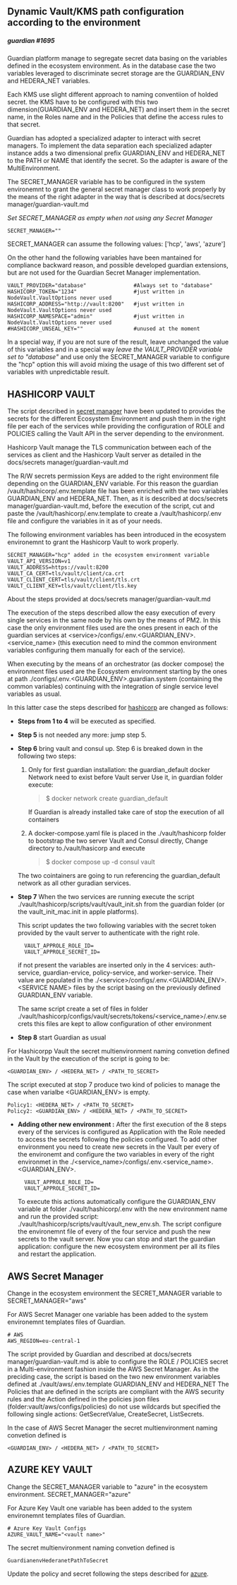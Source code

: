
## Dynamic Vault/KMS path configuration according to the environment
##### guardian #1695  


Guardian platform manage to segregate secret data basing on the variables defined in the ecosystem environment. As in the database case the two variables leveraged to discriminate secret storage are the GUARDIAN_ENV and HEDERA_NET variables. 

Each KMS use slight different approach to naming conventiion of holded secret. the KMS have to be configured  with this two dimension(GUARDIAN_ENV and HEDERA_NET) and insert them in the secret name, in the Roles name and in the Policies that define the access rules to that secret.

Guardian has adopted a specialized adapter to interact with secret managers. To implement the data separation each specialized adapter instance adds a two dimensional prefix GUARDIAN_ENV and HEDERA_NET to the PATH or NAME that identify the secret. So the adapter is aware of the MultiEnvironment. 

The SECRET_MANAGER variable has to be configured in the system environemnt to grant the general secret manager class to work properly by the means of the right adapter in the way that is described at docs/secrets manager/guardian-vault.md

*Set SECRET_MANAGER as empty when not using any Secret Manager*

    SECRET_MANAGER="" 

SECRET_MANAGER can assume the following values:  ['hcp', 'aws', 'azure']

On the other hand the following variables have been mantained for compliance backward reason, and possible developed guardian extensions, but are not used for the Guardian Secret Manager implementation.

    VAULT_PROVIDER="database"               #Always set to "database"
    HASHICORP_TOKEN="1234"                  #just written in NodeVault.VaultOptions never used
    HASHICORP_ADDRESS="http://vault:8200"   #just written in NodeVault.VaultOptions never used
    HASHICORP_NAMESPACE="admin"             #just written in NodeVault.VaultOptions never used
    #HASHICORP_UNSEAL_KEY=""                #unused at the moment

In a special way, if you are not sure of the result, leave unchanged the value of this variables and in a special way *leave the VAULT_PROVIDER variable set to "database"* and use only the SECRET_MANAGER variable to configure the "hcp" option this will avoid mixing the usage of this two different set of variables with unpredictable result.

## HASHICORP VAULT

The script described in [secret manager](https://github.com/hashgraph/guardian/blob/main/docs/secrets%20manager/guardian-vault.md) have been updated to provides the secrets for the different Ecosystem Environment and push them in the right file per each of the services while providing the configuration of ROLE and POLICIES calling the Vault API in the server depending to the environment.

Hashicorp Vault manage the TLS communication between each of the services as client and the Hashicorp Vault server as detailed in the docs/secrets manager/guardian-vault.md

The R/W secrets permission Keys are added to the right environment file depending on the GUARDIAN_ENV variable. For this reason the guardian /vault/hashicorp/.env.template file has been enriched with the two variables GUARDIAN_ENV and HEDERA_NET. Then, as it is described at docs/secrets manager/guardian-vault.md, before the execution of the script, cut and paste the  /vault/hashicorp/.env.template to create a /vault/hashicorp/.env file and configure the variables in it as of your needs.

The following environment variables has been introduced in the ecosystem environemnt to grant the Hashicorp Vault to work properly. 

    SECRET_MANAGER="hcp" added in the ecosystem environment variable
    VAULT_API_VERSION=v1
    VAULT_ADDRESS=https://vault:8200
    VAULT_CA_CERT=tls/vault/client/ca.crt
    VAULT_CLIENT_CERT=tls/vault/client/tls.crt
    VAULT_CLIENT_KEY=tls/vault/client/tls.key

About the steps provided at docs/secrets manager/guardian-vault.md

The execution of the steps described allow the easy execution of every single services in the same node by his own by the means of PM2. 
In this case the only environment files used are the ones present in each of the guardian services at \<service\>/configs/.env.\<GUARDIAN_ENV\>.\<service_name\>  (this execution need to mind the common environment variables configuring them manually for each of the service).

When executing by the means of an orchestrator (as docker compose) the environment files used are the Ecosystem environment starting by the ones at path ./configs/.env.\<GUARDIAN_ENV\>.guardian.system (containing the common variables) continuing with the integration of single service level variables as usual. 

In this latter case the steps described for [hashicorp](https://github.com/hashgraph/guardian/blob/main/docs/secrets%20manager/guardian-vault.md#hashicorp-vault) are changed as follows:

- **Steps from 1 to 4** will be executed as specified.

- **Step 5** is not needed any more: jump step 5.

- **Step 6** bring vault and consul up. Step 6 is breaked down in the following two steps:
    1. Only for first guardian installation: the guardian_default docker Network need to exist before Vault server Use it, in guardian folder execute: 

        >$ docker network create guardian_default
    
        If Guardian is already installed take care of stop the execution of all containers

    2. A docker-compose.yaml file is placed in the ./vault/hashicorp folder to bootstrap the two server Vault and Consul directly, Change directory to./vault/hasicorp and execute 

        >$ docker compose up -d consul vault

    The two cointainers are going to run referencing the guardian_default network as all other guradian services.

- **Step 7** When the two services are running execute the script ./vault/hashicorp/scripts/vault/vault_init.sh from the guardian folder (or the vault_init_mac.init in apple platforms).

    This script updates the two following variables with the secret token provided by the vault server to authenticate with the right role.

        VAULT_APPROLE_ROLE_ID= 
        VAULT_APPROLE_SECRET_ID=

    if not present the variables are inserted only in the 4 services: auth-service, guardian-ervice, policy-service, and worker-service. Their value are populated in the ./\<service\>/configs/.env.\<GUARDIAN_ENV\>.\<SERVICE NAME\> files by the script basing on the previously defined GUARDIAN_ENV variable.

    The same script create a set of files in folder ./vault/hashicorp/configs/vault/secrets/tokens/<service_name>/.env.secrets this files are kept to allow configuration of other environment

- **Step 8** start Guardian as usual

For Hashicorpp Vault the secret multienvironment naming convetion defined in the Vault by the execution of the script is going to be:

    <GUARDIAN_ENV> / <HEDERA_NET> / <PATH_TO_SECRET>

The script executed at stop 7 produce two kind of policies to manage the case when varialbe <GUARDIAN_ENV>  is empty.

	Policy1: <HEDERA_NET> / <PATH_TO_SECRET>                                       
	Policy2: <GUARDIAN_ENV> / <HEDERA_NET> / <PATH_TO_SECRET>

- **Adding other new environment :**
After the first execution of the 8 steps every of the services is configured as Application with the Role needed to access the secrets following the policies configured. 
To add other environment you need to create new secrets in the Vault per every of the environemt and configure the two variables in every of the right environmet in the ./<service_name>/configs/.env.<service_name>.<GUARDIAN_ENV>.

        VAULT_APPROLE_ROLE_ID= 
        VAULT_APPROLE_SECRET_ID=

    To execute this actions automatically configure the GUARDIAN_ENV variable at folder ./vault/hashicorp/.env with the new environment name and run the provided script: ./vault/hashicorp/scripts/vault/vault_new_env.sh. The script configure the environemnt file of every of the four service and push the new secrets to the vault server.
    Now you can stop and start the guardian application: configure the new ecosystem environment per all its files and restart the application.

## AWS Secret Manager

Change in the ecosystem environment the SECRET_MANAGER variable to 
SECRET_MANAGER="aws"

For AWS Secret Manager one variable has been added to the system environemnt  templates files of Guardian.

    # AWS
    AWS_REGION=eu-central-1

The script provided by Guardian and described at  docs/secrets manager/guardian-vault.md  is able to configure the ROLE / POLICIES secret in a Multi-environment fashion inside the AWS Secret Manager. As in the preciding case, the script is based on the two new environment variables defined at ./vault/aws/.env.template GUARDIAN_ENV and HEDERA_NET
The Policies that are defined in the scripts are compliant with the AWS security rules and the Action defined in the policies json files (folder:vault/aws/configs/policies) do not use wildcards but specified the following single actions: GetSecretValue, CreateSecret, ListSecrets.

In the case of AWS Secret Manager  the secret multienvironment naming convetion defined is

    <GUARDIAN_ENV> / <HEDERA_NET> / <PATH_TO_SECRET>


## AZURE KEY VAULT

Change the SECRET_MANAGER variable to "azure" in the ecosystem environment.
SECRET_MANAGER="azure" 

For Azure Key Vault one variable has been added to the system environemnt templates files of Guardian.

    # Azure Key Vault Configs
    AZURE_VAULT_NAME="<vault name>"

The secret multienvironment naming convetion defined is

    GuardianenvHederanetPathToSecret

Update the policy and secret following the steps described for [azure](https://github.com/hashgraph/guardian/blob/main/docs/secrets%20manager/guardian-vault.md#azure-key-vault).